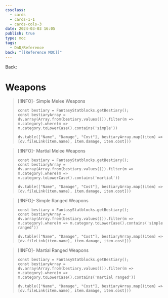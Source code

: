 ```yaml
---
cssclass:
  - cards
  - cards-1-1
  - cards-cols-3
date: 2024-03-03 16:05
publish: true
type: moc
tags:
  - DnD/Reference
back: "[[Reference MOC]]"
---
```

Back: 
# Weapons
> [!INFO]- Simple Melee Weapons
> ```dataviewjs
> const bestiary = FantasyStatblocks.getBestiary();
> const bestiaryArray = dv.array(Array.from(bestiary.values())).filter(m => m.category).where(m => m.category.toLowerCase().contains('simple'))
> 
> dv.table(["Name", "Damage", "Cost"], bestiaryArray.map((item) => [dv.fileLink(item.name), item.damage, item.cost]))
> ```

> [!INFO]- Martial Melee Weapons
> ```dataviewjs
> const bestiary = FantasyStatblocks.getBestiary();
> const bestiaryArray = dv.array(Array.from(bestiary.values())).filter(m => m.category).where(m => m.category.toLowerCase().contains('martial'))
> 
> dv.table(["Name", "Damage", "Cost"], bestiaryArray.map((item) => [dv.fileLink(item.name), item.damage, item.cost]))
> ```

> [!INFO]- Simple Ranged Weapons
> ```dataviewjs
> const bestiary = FantasyStatblocks.getBestiary();
> const bestiaryArray = dv.array(Array.from(bestiary.values())).filter(m => m.category).where(m => m.category.toLowerCase().contains('simple ranged'))
> 
> dv.table(["Name", "Damage", "Cost"], bestiaryArray.map((item) => [dv.fileLink(item.name), item.damage, item.cost]))
> ```

> [!INFO]- Martial Ranged Weapons
> ```dataviewjs
> const bestiary = FantasyStatblocks.getBestiary();
> const bestiaryArray = dv.array(Array.from(bestiary.values())).filter(m => m.category).where(m => m.category.toLowerCase().contains('martial ranged'))
> 
> dv.table(["Name", "Damage", "Cost"], bestiaryArray.map((item) => [dv.fileLink(item.name), item.damage, item.cost]))
> ```